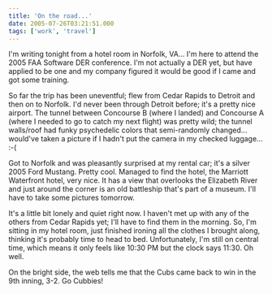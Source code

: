 ```yaml
---
title: 'On the road...'
date: 2005-07-26T03:21:51.000
tags: ['work', 'travel']
---
```


I'm writing tonight from a hotel room in Norfolk, VA... I'm here to attend the 2005 FAA Software DER conference. I'm not actually a DER yet, but have applied to be one and my company figured it would be good if I came and got some training.

So far the trip has been uneventful; flew from Cedar Rapids to Detroit and then on to Norfolk. I'd never been through Detroit before; it's a pretty nice airport. The tunnel between Concourse B (where I landed) and Concourse A (where I needed to go to catch my next flight) was pretty wild; the tunnel walls/roof had funky psychedelic colors that semi-randomly changed... would've taken a picture if I hadn't put the camera in my checked luggage... :-(

Got to Norfolk and was pleasantly surprised at my rental car; it's a silver 2005 Ford Mustang. Pretty cool. Managed to find the hotel, the Marriott Waterfront hotel, very nice. It has a view that overlooks the Elizabeth River and just around the corner is an old battleship that's part of a museum. I'll have to take some pictures tomorrow.

It's a little bit lonely and quiet right now. I haven't met up with any of the others from Cedar Rapids yet; I'll have to find them in the morning. So, I'm sitting in my hotel room, just finished ironing all the clothes I brought along, thinking it's probably time to head to bed. Unfortunately, I'm still on central time, which means it only feels like 10:30 PM but the clock says 11:30. Oh well.

On the bright side, the web tells me that the Cubs came back to win in the 9th inning, 3-2. Go Cubbies!
